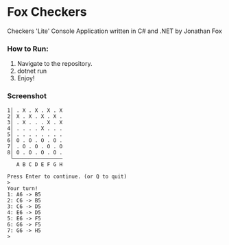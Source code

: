 # Fox Checkers
Checkers 'Lite' Console Application written in C# and .NET by Jonathan Fox

### How to Run:
1. Navigate to the repository.
2. dotnet run
3. Enjoy!

### Screenshot
```
1│ . X . X . X . X
2│ X . X . X . X .
3│ . X . . . X . X
4│ . . . . X . . .
5│ . . . . . . . .
6│ O . O . O . O .
7│ . O . O . O . O
8│ O . O . O . O .
 └────────────────
   A B C D E F G H

Press Enter to continue. (or Q to quit)
>
Your turn!
1: A6 -> B5
2: C6 -> B5
3: C6 -> D5
4: E6 -> D5
5: E6 -> F5
6: G6 -> F5
7: G6 -> H5
>
```
